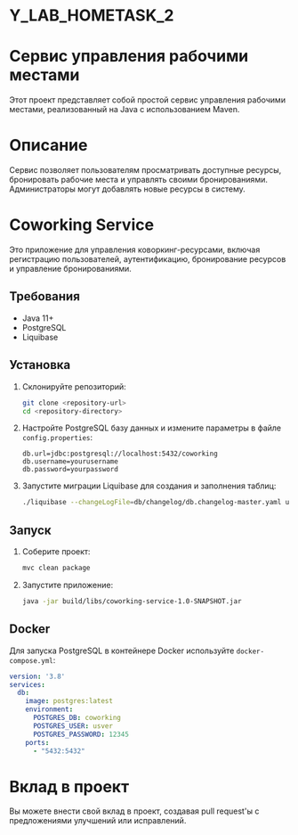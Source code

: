 # Y_LAB_HOMETASK_2


# Сервис управления рабочими местами

Этот проект представляет собой простой сервис управления рабочими местами, реализованный на Java с использованием Maven.

# Описание

Сервис позволяет пользователям просматривать доступные ресурсы, бронировать рабочие места и управлять своими бронированиями. Администраторы могут добавлять новые ресурсы в систему.

# Coworking Service

Это приложение для управления коворкинг-ресурсами, включая регистрацию пользователей, аутентификацию, бронирование ресурсов и управление бронированиями.

## Требования

- Java 11+
- PostgreSQL
- Liquibase

## Установка

1. Склонируйте репозиторий:
    ```sh
    git clone <repository-url>
    cd <repository-directory>
    ```

2. Настройте PostgreSQL базу данных и измените параметры в файле `config.properties`:
    ```properties
    db.url=jdbc:postgresql://localhost:5432/coworking
    db.username=yourusername
    db.password=yourpassword
    ```

3. Запустите миграции Liquibase для создания и заполнения таблиц:
    ```sh
    ./liquibase --changeLogFile=db/changelog/db.changelog-master.yaml update
    ```

## Запуск

1. Соберите проект:
    ```sh
    mvc clean package
    ```

2. Запустите приложение:
    ```sh
    java -jar build/libs/coworking-service-1.0-SNAPSHOT.jar
    ```

## Docker

Для запуска PostgreSQL в контейнере Docker используйте `docker-compose.yml`:

```yaml
version: '3.8'
services:
  db:
    image: postgres:latest
    environment:
      POSTGRES_DB: coworking
      POSTGRES_USER: usver
      POSTGRES_PASSWORD: 12345
    ports:
      - "5432:5432"

```

# Вклад в проект

Вы можете внести свой вклад в проект, создавая pull request'ы с предложениями улучшений или исправлений.



 
